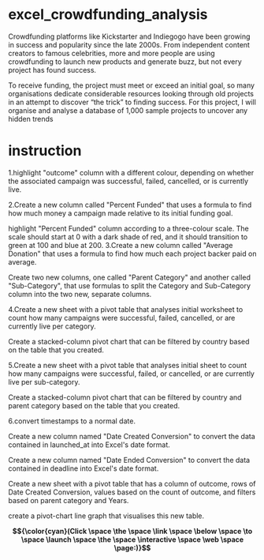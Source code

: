 # excel_crowdfunding_analysis
Crowdfunding platforms like Kickstarter and Indiegogo have been growing in success and popularity since the late 2000s. From independent content creators to famous celebrities, more and more people are using crowdfunding to launch new products and generate buzz, but not every project has found success.

To receive funding, the project must meet or exceed an initial goal, so many organisations dedicate considerable resources looking through old projects in an attempt to discover “the trick” to finding success. For this project, I will organise and analyse a database of 1,000 sample projects to uncover any hidden trends
# instruction
1.highlight  "outcome" column with a different colour, depending on whether the associated campaign was successful, failed, cancelled, or is currently live.

2.Create a new column called "Percent Funded" that uses a formula to find how much money a campaign made relative to its initial funding goal.

  highlight "Percent Funded" column according to a three-colour scale. The scale should start at 0 with a dark shade of red, and it should transition to green at 100 and blue at 200.
3.Create a new column called "Average Donation" that uses a formula to find how much each project backer paid on average.

  Create two new columns, one called "Parent Category" and another called "Sub-Category", that use formulas to split the Category and Sub-Category column into the two new, separate columns.
  
4.Create a new sheet with a pivot table that analyses initial worksheet to count how many campaigns were successful, failed, cancelled, or are currently live per category.

  Create a stacked-column pivot chart that can be filtered by country based on the table that you created.
  
5.Create a new sheet with a pivot table that analyses initial sheet to count how many campaigns were successful, failed, or cancelled, or are currently live per sub-category.

  Create a stacked-column pivot chart that can be filtered by country and parent category based on the table that you created.
  
6.convert timestamps to a normal date.

  Create a new column named "Date Created Conversion" to convert the data contained in launched_at into Excel's date format.
  
  Create a new column named "Date Ended Conversion" to convert the data contained in deadline into Excel's date format.
  
  Create a new sheet with a pivot table that has a column of outcome, rows of Date Created Conversion, values based on the count of outcome, and filters based on parent category and Years.
  
  create a pivot-chart line graph that visualises this new table.



  **$${\color{cyan}(Click \space \the \space \link \space \below \space \to \space \launch \space \the \space \interactive \space \web \space \page:)}$$**  
